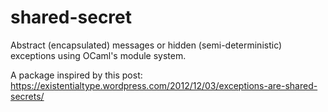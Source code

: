 # shared-secret
Abstract (encapsulated) messages or hidden (semi-deterministic) exceptions using OCaml's module system.

A package inspired by this post: https://existentialtype.wordpress.com/2012/12/03/exceptions-are-shared-secrets/

